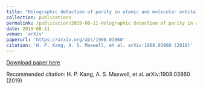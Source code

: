 ```yaml
---
title: "Holographic detection of parity in atomic and molecular orbitals"
collection: publications
permalink: /publication/2019-08-11-Holographic detection of parity in atomic and molecular orbitals
date: 2019-08-11
venue: 'arXiv'
paperurl: 'https://arxiv.org/abs/1908.03860'
citation: 'H. P. Kang, A. S. Maxwell, et al. arXiv:1908.03860 (2019)'
---
```

[Download paper here](https://arxiv.org/abs/1908.03860)

Recommended citation: H. P. Kang, A. S. Maxwell, et al. arXiv:1908.03860 (2019)